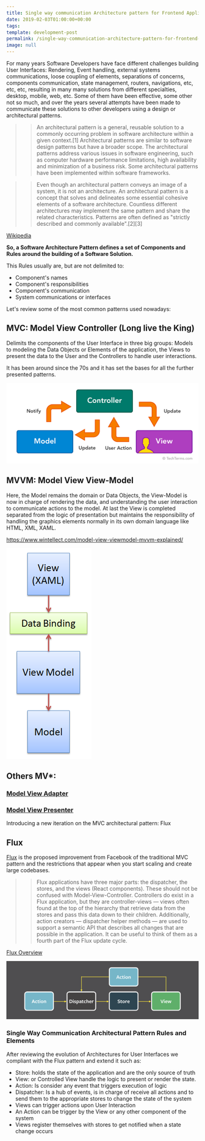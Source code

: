 ```yaml
---
title: Single way communication Architecture pattern for Frontend Applications
date: 2019-02-03T01:00:00+00:00
tags: 
template: development-post
permalink: /single-way-communication-architecture-pattern-for-frontend-applications.md/
image: null
---
```


For many years Software Developers have face different challenges building User Interfaces: Rendering, Event handling, external systems communications, loose coupling of elements, separations of concerns, components communication, state management, routers, navigations, etc, etc, etc, resulting in many many solutions from different specialties, desktop, mobile, web, etc. Some of them have been effective, some other not so much, and over the years several attempts have been made to communicate these solutions to other developers using a design or architectural patterns.


>> An architectural pattern is a general, reusable solution to a commonly occurring problem in software architecture within a given context.[1] Architectural patterns are similar to software design patterns but have a broader scope. The architectural patterns address various issues in software engineering, such as computer hardware performance limitations, high availability and minimization of a business risk. Some architectural patterns have been implemented within software frameworks.

>>Even though an architectural pattern conveys an image of a system, it is not an architecture. An architectural pattern is a concept that solves and delineates some essential cohesive elements of a software architecture. Countless different architectures may implement the same pattern and share the related characteristics. Patterns are often defined as "strictly described and commonly available".[2][3]

[Wikipedia](https://en.wikipedia.org/wiki/Architectural_pattern)

**So, a Software Architecture Pattern defines a set of Components and Rules around the building of a Software Solution.**

This Rules usually are, but are not delimited to:

- Component's names
- Component's responsibilities
- Component's communication
- System communications or interfaces

Let's review some of the most common patterns used nowadays:


## MVC: Model View Controller (Long live the King)

Delimits the components of the User Interface in three big groups: Models to modeling the Data Objects or Elements of the application, the Views to present the data to the User and the Controllers to handle user interactions.

It has been around since the 70s and it has set the bases for all the further presented patterns. 

![MVVM](media/mvc.png)

## MVVM: Model View View-Model

Here, the Model remains the domain or Data Objects, the View-Model is now in charge of rendering the data, and understanding the user interaction to communicate actions to the model. At last the View is completed separated from the logic of presentation but maintains the responsibility of handling the graphics elements normally in its own domain language like HTML, XML, XAML.

https://www.wintellect.com/model-view-viewmodel-mvvm-explained/


![MVVM](media/mvvm.png)

## Others MV*:

### [Model View Adapter](https://en.wikipedia.org/wiki/Model%E2%80%93view%E2%80%93adapter)
### [Model View Presenter](https://en.wikipedia.org/wiki/Model%E2%80%93view%E2%80%93presenter)


Introducing a new iteration on the MVC architectural pattern: Flux

## Flux

<youtube-video id="nYkdrAPrdcw"></youtube-video>

[Flux](https://facebook.github.io/flux/docs/in-depth-overview.html) is the proposed improvement from Facebook of the traditional MVC pattern and the restrictions that appear when you start scaling and create large codebases.

>> Flux applications have three major parts: the dispatcher, the stores, and the views (React components). These should not be confused with Model-View-Controller. Controllers do exist in a Flux application, but they are controller-views — views often found at the top of the hierarchy that retrieve data from the stores and pass this data down to their children. Additionally, action creators — dispatcher helper methods — are used to support a semantic API that describes all changes that are possible in the application. It can be useful to think of them as a fourth part of the Flux update cycle.

[Flux Overview](https://facebook.github.io/flux/)

![MVVM](media/flux.png)


### Single Way Communication Architectural Pattern Rules and Elements

After reviewing the evolution of Architectures for User Interfaces we compliant with the Flux pattern and extend it such as: 


- Store: holds the state of the application and are the only source of truth
- View: or Controlled View handle the logic to present or render the state.
- Action: Is consider any event that triggers execution of logic
- Dispatcher: Is a hub of events, is in charge of receive all actions and to send them to the appropriate stores to change the state of the system
- Views can trigger actions upon User Interaction
- An Action can be trigger by the View or any other component of the system
- Views register themselves with stores to get notified when a state change occurs
